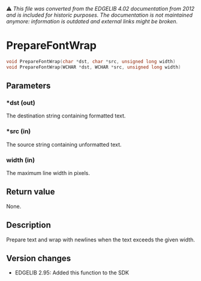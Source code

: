:warning: _This file was converted from the EDGELIB 4.02 documentation from 2012 and is included for historic purposes. The documentation is not maintained anymore: information is outdated and external links might be broken._

# PrepareFontWrap


```c++
void PrepareFontWrap(char *dst, char *src, unsigned long width) 
void PrepareFontWrap(WCHAR *dst, WCHAR *src, unsigned long width)
```

## Parameters
### *dst (out)
The destination string containing formatted text.

### *src (in)
The source string containing unformatted text.

### width (in)
The maximum line width in pixels.

## Return value
None.

## Description
Prepare text and wrap with newlines when the text exceeds the given width.

## Version changes
- EDGELIB 2.95: Added this function to the SDK

